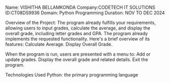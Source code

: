 Name: VISHITHA BELLAMKONDA Company:CODETECH IT SOLUTIONS ID:CT08DS9936 Domain: Python Programming Duration: NOV TO DEC 2024

Overview of the Project:
The program already fulfills your requirements, allowing users to input grades, calculate the average, and display the overall grade, including letter grades and GPA.
The program already implements the requested functionality. Here's a brief overview of its features:
Calculate Average.
Display Overall Grade.

When the program is run, users are presented with a menu to:
Add or update grades.
Display the overall grade and related details.
Exit the program.

Technologies Used Python: the primary programming language
